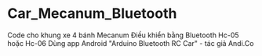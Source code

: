 # Car_Mecanum_Bluetooth
Code cho khung xe 4 bánh Mecanum
Điều khiển bằng Bluetooth Hc-05 hoặc Hc-06
Dùng app Android "Arduino Bluetooth RC Car" - tác giả Andi.Co
